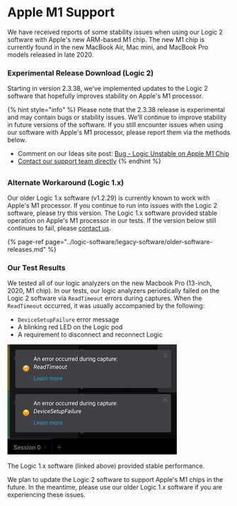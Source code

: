 # Apple M1 Support

We have received reports of some stability issues when using our Logic 2 software with Apple's new ARM-based M1 chip. The new M1 chip is currently found in the new MacBook Air, Mac mini, and MacBook Pro models released in late 2020.

### Experimental Release Download \(Logic 2\)

Starting in version 2.3.38, we've implemented updates to the Logic 2 software that hopefully improves stability on Apple's M1 processor.

{% hint style="info" %}
Please note that the 2.3.38 release is experimental and may contain bugs or stability issues. We'll continue to improve stability in future versions of the software. If you still encounter issues when using our software with Apple's M1 processor, please report them via the methods below.

* Comment on our Ideas site post: [Bug - Logic Unstable on Apple M1 Chip](https://ideas.saleae.com/b/feature-requests/bug-logic-unstable-on-macbook-m1/)
* [Contact our support team directly](https://contact.saleae.com/hc/en-us/requests/new)
{% endhint %}

## 

### Alternate Workaround \(Logic 1.x\)

Our older Logic 1.x software \(v1.2.29\) is currently known to work with Apple's M1 processor. If you continue to run into issues with the Logic 2 software, please try this version. The Logic 1.x software provided stable operation on Apple's M1 processor in our tests. If the version below still continues to fail, please [contact us](https://contact.saleae.com/hc/en-us/requests/new).

{% page-ref page="../logic-software/legacy-software/older-software-releases.md" %}

### 

### Our Test Results

We tested all of our logic analyzers on the new Macbook Pro \(13-inch, 2020, M1 chip\). In our tests, our logic analyzers periodically failed on the Logic 2 software via `ReadTimeout` errors during captures. When the `ReadTimeout` occurred, it was usually accompanied by the following: 

* `DeviceSetupFailure` error message
* A blinking red LED on the Logic pod
* A requirement to disconnect and reconnect Logic

![Typical Error found on Apple M1 Processors](../.gitbook/assets/m1-error.png)

The Logic 1.x software \(linked above\) provided stable performance.

We plan to update the Logic 2 software to support Apple's M1 chips in the future. In the meantime, please use our older Logic 1.x software if you are experiencing these issues.





